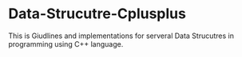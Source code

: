 # Data-Strucutre-Cplusplus
This is Giudlines and implementations for serveral Data Strucutres in programming using C++ language.